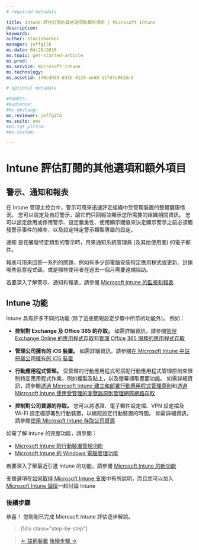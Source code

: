 ```yaml
---
# required metadata

title: Intune 評估訂閱的其他選項和額外項目 | Microsoft Intune
description:
keywords:
author: Staciebarker
manager: jeffgilb
ms.date: 04/28/2016
ms.topic: get-started-article
ms.prod:
ms.service: microsoft-intune
ms.technology:
ms.assetid: 170cd959-d35b-4129-ae60-117d7e881bc9

# optional metadata

#ROBOTS:
#audience:
#ms.devlang:
ms.reviewer: jeffgilb
ms.suite: ems
#ms.tgt_pltfrm:
#ms.custom:

---
```


# Intune 評估訂閱的其他選項和額外項目

## 警示、通知和報表
在 Intune 管理主控台中，警示可用來迅速評定組織中受管理裝置的整體健康情況。 您可以設定及自訂警示，讓它們只回報並顯示您所需要的組織相關資訊。 您可以設定啟用或停用警示、設定嚴重性、使用顯示閾值來決定顯示警示之前必須觸發警示事件的頻率，以及設定特定警示類型專屬的設定。

通知 是在觸發特定類型的警示時，用來通知系統管理員 (及其他使用者) 的電子郵件。

報表可用來回答一系列的問題，例如有多少部電腦安裝特定應用程式或更新、封鎖哪些惡意程式碼，或是哪些使用者在過去一個月需要遠端協助。

若要深入了解警示、通知和報表，請參閱 [Microsoft Intune 的監視和報表](/Intune/Deploy-Use/monitoring-and-reports-with-microsoft-intune)

## Intune 功能
Intune 具有許多不同的功能 (除了這些簡短設定步驟中所示的功能外)。 例如：

-   **控制對 Exchange 及 Office 365 的存取。** 如需詳細資訊，請參閱[管理 Exchange Online 的應用程式存取](https://technet.microsoft.com/library/dn705841.aspx)和[管理 Office 365 服務的應用程式存取](https://technet.microsoft.com/library/dn818907.aspx)

-   **管理公司擁有的 iOS 裝置。** 如需詳細資訊，請參閱[在 Microsoft Intune 中註冊屬公司擁有的 iOS 裝置](/Intune/Deploy-Use/enroll-corporate-owned-ios-devices-in-microsoft-intune)

-   **行動應用程式管理。** 受管理的行動應用程式可搭配行動應用程式管理原則來限制特定應用程式作業，例如複製及貼上，以及螢幕擷取畫面功能。 如需詳細資訊，請參閱[透過 Microsoft Intune 建立和部署行動應用程式管理原則](/Intune/Deploy-Use/create-and-deploy-mobile-app-management-policies-with-microsoft-intune)和[透過 Microsoft Intune 使用受管理的瀏覽器原則管理網際網路存取](/Intune/Deploy-Use/manage-internet-access-using-managed-browser-policies)

-   **控制對公司資源的存取。** 您可以將憑證、電子郵件設定檔、VPN 設定檔及 Wi-Fi 設定檔部署到行動裝置，以縮短設定行動裝置的時間。 如需詳細資訊，請參閱[使用 Microsoft Intune 存取公司資源](/Intune/Deploy-Use/enable-access-to-company-resources-with-microsoft-intune)

如需了解 Intune 的完整功能，請參閱：
- [Microsoft Intune 的行動裝置管理功能](mobile-device-management-capabilities-in-microsoft-intune.md)
- [Microsoft Intune 的 Windows 電腦管理功能](windows-pc-management-capabilities-in-microsoft-intune.md)

若要深入了解最近引進 Intune 的功能，請參閱 [Microsoft Intune 的新功能](/Intune/Deploy-Use/whats-new-in-microsoft-intune)

支援選項在[如何取得 Microsoft Intune 支援](/Intune/Troubleshoot/how-to-get-support-for-microsoft-intune)中有所說明，而且您可以加入 [Microsoft Intune 論壇](https://social.technet.microsoft.com/Forums/en-US/home?forum=microsoftintuneprod)一起討論 Intune

### 後續步驟
恭喜！ 您剛剛已完成 Microsoft Intune 評估逐步解說。

>[!div class="step-by-step"]

>[&larr; 註冊裝置](.\get-started-with-a-30-day-trial-of-microsoft-intune-step-5.md)     [後續步驟 &rarr;](.\get-started-with-a-30-day-trial-of-microsoft-intune-step-7.md)  


<!--HONumber=May16_HO2-->


